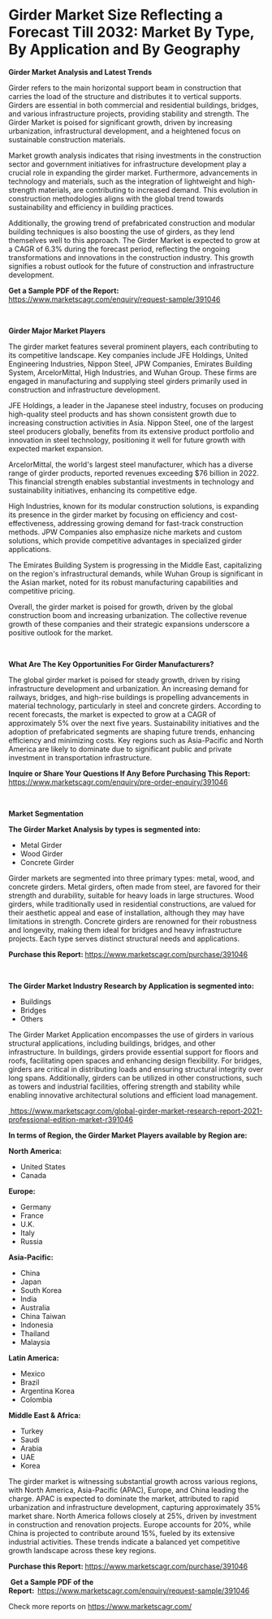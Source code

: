 <p><h1>Girder Market Size Reflecting a Forecast Till 2032: Market By Type, By Application and By Geography</h1></p><p><strong>Girder Market Analysis and Latest Trends</strong></p>
<p><p>Girder refers to the main horizontal support beam in construction that carries the load of the structure and distributes it to vertical supports. Girders are essential in both commercial and residential buildings, bridges, and various infrastructure projects, providing stability and strength. The Girder Market is poised for significant growth, driven by increasing urbanization, infrastructural development, and a heightened focus on sustainable construction materials.</p><p>Market growth analysis indicates that rising investments in the construction sector and government initiatives for infrastructure development play a crucial role in expanding the girder market. Furthermore, advancements in technology and materials, such as the integration of lightweight and high-strength materials, are contributing to increased demand. This evolution in construction methodologies aligns with the global trend towards sustainability and efficiency in building practices.</p><p>Additionally, the growing trend of prefabricated construction and modular building techniques is also boosting the use of girders, as they lend themselves well to this approach. The Girder Market is expected to grow at a CAGR of 6.3% during the forecast period, reflecting the ongoing transformations and innovations in the construction industry. This growth signifies a robust outlook for the future of construction and infrastructure development.</p></p>
<p><strong>Get a Sample PDF of the Report:&nbsp;</strong> <a href="https://www.marketscagr.com/enquiry/request-sample/391046?utm_campaign=1879&utm_medium=2&utm_source=Github&utm_content=ia&utm_term=16012025&utm_id=girder">https://www.marketscagr.com/enquiry/request-sample/391046</a></p>
<p>&nbsp;</p>
<p><strong>Girder Major Market Players</strong></p>
<p><p>The girder market features several prominent players, each contributing to its competitive landscape. Key companies include JFE Holdings, United Engineering Industries, Nippon Steel, JPW Companies, Emirates Building System, ArcelorMittal, High Industries, and Wuhan Group. These firms are engaged in manufacturing and supplying steel girders primarily used in construction and infrastructure development.</p><p>JFE Holdings, a leader in the Japanese steel industry, focuses on producing high-quality steel products and has shown consistent growth due to increasing construction activities in Asia. Nippon Steel, one of the largest steel producers globally, benefits from its extensive product portfolio and innovation in steel technology, positioning it well for future growth with expected market expansion.</p><p>ArcelorMittal, the world's largest steel manufacturer, which has a diverse range of girder products, reported revenues exceeding $76 billion in 2022. This financial strength enables substantial investments in technology and sustainability initiatives, enhancing its competitive edge.</p><p>High Industries, known for its modular construction solutions, is expanding its presence in the girder market by focusing on efficiency and cost-effectiveness, addressing growing demand for fast-track construction methods. JPW Companies also emphasize niche markets and custom solutions, which provide competitive advantages in specialized girder applications.</p><p>The Emirates Building System is progressing in the Middle East, capitalizing on the region's infrastructural demands, while Wuhan Group is significant in the Asian market, noted for its robust manufacturing capabilities and competitive pricing.</p><p>Overall, the girder market is poised for growth, driven by the global construction boom and increasing urbanization. The collective revenue growth of these companies and their strategic expansions underscore a positive outlook for the market.</p></p>
<p>&nbsp;</p>
<p><strong>What Are The Key Opportunities For Girder Manufacturers?</strong></p>
<p><p>The global girder market is poised for steady growth, driven by rising infrastructure development and urbanization. An increasing demand for railways, bridges, and high-rise buildings is propelling advancements in material technology, particularly in steel and concrete girders. According to recent forecasts, the market is expected to grow at a CAGR of approximately 5% over the next five years. Sustainability initiatives and the adoption of prefabricated segments are shaping future trends, enhancing efficiency and minimizing costs. Key regions such as Asia-Pacific and North America are likely to dominate due to significant public and private investment in transportation infrastructure.</p></p>
<p><strong>Inquire or Share Your Questions If Any Before Purchasing This Report:</strong> <a href="https://www.marketscagr.com/enquiry/pre-order-enquiry/391046?utm_campaign=1879&utm_medium=2&utm_source=Github&utm_content=ia&utm_term=16012025&utm_id=girder">https://www.marketscagr.com/enquiry/pre-order-enquiry/391046</a></p>
<p>&nbsp;</p>
<p><strong>Market Segmentation</strong></p>
<p><strong>The Girder Market Analysis by types is segmented into:</strong></p>
<p><ul><li>Metal Girder</li><li>Wood Girder</li><li>Concrete Girder</li></ul></p>
<p><p>Girder markets are segmented into three primary types: metal, wood, and concrete girders. Metal girders, often made from steel, are favored for their strength and durability, suitable for heavy loads in large structures. Wood girders, while traditionally used in residential constructions, are valued for their aesthetic appeal and ease of installation, although they may have limitations in strength. Concrete girders are renowned for their robustness and longevity, making them ideal for bridges and heavy infrastructure projects. Each type serves distinct structural needs and applications.</p></p>
<p><strong>Purchase this Report:&nbsp;</strong><a href="https://www.marketscagr.com/purchase/391046?utm_campaign=1879&utm_medium=2&utm_source=Github&utm_content=ia&utm_term=16012025&utm_id=girder">https://www.marketscagr.com/purchase/391046</a></p>
<p>&nbsp;</p>
<p><strong>The Girder Market Industry Research by Application is segmented into:</strong></p>
<p><ul><li>Buildings</li><li>Bridges</li><li>Others</li></ul></p>
<p><p>The Girder Market Application encompasses the use of girders in various structural applications, including buildings, bridges, and other infrastructure. In buildings, girders provide essential support for floors and roofs, facilitating open spaces and enhancing design flexibility. For bridges, girders are critical in distributing loads and ensuring structural integrity over long spans. Additionally, girders can be utilized in other constructions, such as towers and industrial facilities, offering strength and stability while enabling innovative architectural solutions and efficient load management.</p></p>
<p><a href="https://www.marketscagr.com/global-girder-market-research-report-2021-professional-edition-market-r391046?utm_campaign=1879&utm_medium=2&utm_source=Github&utm_content=ia&utm_term=16012025&utm_id=girder">&nbsp;https://www.marketscagr.com/global-girder-market-research-report-2021-professional-edition-market-r391046</a></p>
<p><strong>In terms of Region, the Girder Market Players available by Region are:</strong></p>
<p>
    <p> <strong> North America: </strong>
        <ul>
            <li>United States</li>
            <li>Canada</li>
        </ul>
        </p> 
    <p> <strong> Europe: </strong>
        <ul>
            <li>Germany</li>
            <li>France</li>
            <li>U.K.</li>
            <li>Italy</li>
            <li>Russia</li>
        </ul>
        </p> 
    <p> <strong> Asia-Pacific: </strong>
        <ul>
            <li>China</li>
            <li>Japan</li>
            <li>South Korea</li>
            <li>India</li>
            <li>Australia</li>
            <li>China Taiwan</li>
            <li>Indonesia</li>
            <li>Thailand</li>
            <li>Malaysia</li>
        </ul>
        </p> 
    <p> <strong> Latin America: </strong>
        <ul>
            <li>Mexico</li>
            <li>Brazil</li>
            <li>Argentina Korea</li>
            <li>Colombia</li>
        </ul>
        </p> 
    <p> <strong> Middle East & Africa: </strong>
        <ul>
            <li>Turkey</li>
            <li>Saudi</li>
            <li>Arabia</li>
            <li>UAE</li>
            <li>Korea</li>
        </ul>
    </p>
    </p>
<p><p>The girder market is witnessing substantial growth across various regions, with North America, Asia-Pacific (APAC), Europe, and China leading the charge. APAC is expected to dominate the market, attributed to rapid urbanization and infrastructure development, capturing approximately 35% market share. North America follows closely at 25%, driven by investment in construction and renovation projects. Europe accounts for 20%, while China is projected to contribute around 15%, fueled by its extensive industrial activities. These trends indicate a balanced yet competitive growth landscape across these key regions.</p></p>
<p><strong>Purchase this Report: </strong><a href="https://www.marketscagr.com/purchase/391046?utm_campaign=1879&utm_medium=2&utm_source=Github&utm_content=ia&utm_term=16012025&utm_id=girder">https://www.marketscagr.com/purchase/391046</a></p>
<p>&nbsp;<strong>Get a Sample PDF of the Report:&nbsp;&nbsp;</strong><a href="https://www.marketscagr.com/enquiry/request-sample/391046?utm_campaign=1879&utm_medium=2&utm_source=Github&utm_content=ia&utm_term=16012025&utm_id=girder">https://www.marketscagr.com/enquiry/request-sample/391046</a></p>
<p><strong></strong></p>
<p>Check more reports on <a href="https://www.marketscagr.com/?utm_campaign=1879&utm_medium=2&utm_source=Github&utm_content=ia&utm_term=16012025&utm_id=girder">https://www.marketscagr.com/</a></p>
